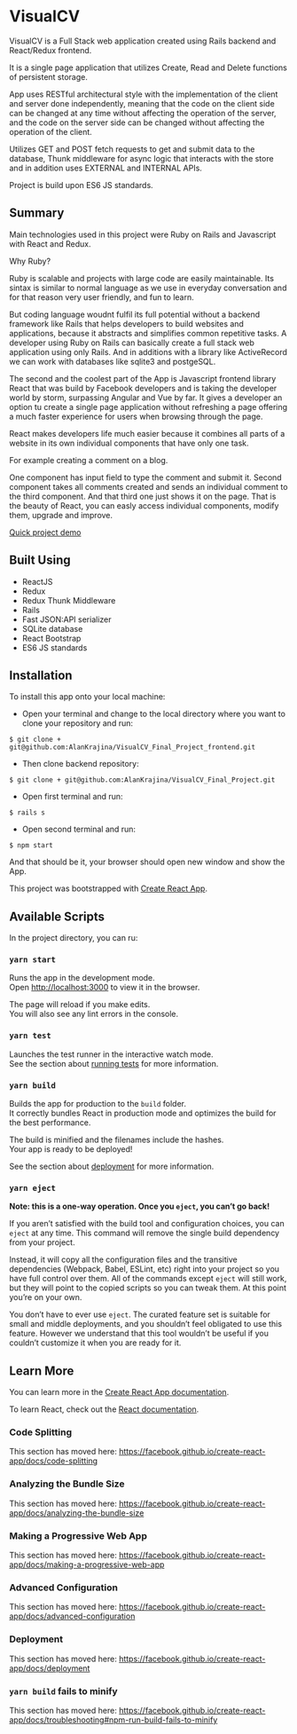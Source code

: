 # VisualCV

VisualCV is a Full Stack web application created using Rails backend and React/Redux frontend.

It is a single page application that utilizes Create, Read and Delete functions of persistent storage. 


App uses RESTful architectural style with the implementation of the client and server done independently, meaning that the code on the client side can be changed at any time without affecting the operation of the server, and the code on the server side can be changed without affecting the operation of the client. 


Utilizes GET and POST fetch requests to get and submit data to the database, Thunk middleware for async logic that interacts with the store and in addition uses EXTERNAL and INTERNAL APIs. 


Project is build upon ES6 JS standards.

## Summary

Main technologies used in this project were Ruby on Rails and Javascript with React and Redux.


Why Ruby? 


Ruby is scalable and projects with large code are easily maintainable. Its sintax is similar to normal language as we use in everyday conversation and for that reason very user friendly, and fun to learn.


But coding language woudnt fulfil its full potential without a backend framework like Rails that helps developers to build websites and applications, because it abstracts and simplifies common repetitive tasks. A developer using Ruby on Rails can basically create a full stack web application using only Rails. And in additions with a library like ActiveRecord we can work with databases like sqlite3 and postgeSQL.


The second and the coolest part of the App is Javascript frontend library React that was build by Facebook developers and is taking the developer world by storm, surpassing Angular and Vue by far. It gives a developer an option tu create a single page application without refreshing a page offering a much faster experience for users when browsing through the page.


React makes developers life much easier because it combines all parts of a website in its own individual components that have only one task. 


For example creating a comment on a blog.


One component has input field to type the comment and submit it. Second component takes all comments created and sends an individual comment to the third component. And that third one just shows it on the page.
That is the beauty of React, you can easly access individual components, modify them, upgrade and improve.  
    
[Quick project demo](https://www.youtube.com/watch?v=NoJUi5paX_s)


## Built Using

- ReactJS
- Redux
- Redux Thunk Middleware
- Rails
- Fast JSON:API serializer
- SQLite database
- React Bootstrap
- ES6 JS standards


## Installation

To install this app onto your local machine:

- Open your terminal and change to the local directory where you want to clone your repository and run:

```
$ git clone + git@github.com:AlanKrajina/VisualCV_Final_Project_frontend.git
```
- Then clone backend repository:

```
$ git clone + git@github.com:AlanKrajina/VisualCV_Final_Project.git
```
- Open first terminal and run:

```
$ rails s
```

- Open second terminal and run:

```
$ npm start
```

And that should be it, your browser should open new window and show the App.


This project was bootstrapped with [Create React App](https://github.com/facebook/create-react-app).

## Available Scripts

In the project directory, you can ru:

### `yarn start`

Runs the app in the development mode.<br />
Open [http://localhost:3000](http://localhost:3000) to view it in the browser.

The page will reload if you make edits.<br />
You will also see any lint errors in the console.

### `yarn test`

Launches the test runner in the interactive watch mode.<br />
See the section about [running tests](https://facebook.github.io/create-react-app/docs/running-tests) for more information.

### `yarn build`

Builds the app for production to the `build` folder.<br />
It correctly bundles React in production mode and optimizes the build for the best performance.

The build is minified and the filenames include the hashes.<br />
Your app is ready to be deployed!

See the section about [deployment](https://facebook.github.io/create-react-app/docs/deployment) for more information.

### `yarn eject`

**Note: this is a one-way operation. Once you `eject`, you can’t go back!**

If you aren’t satisfied with the build tool and configuration choices, you can `eject` at any time. This command will remove the single build dependency from your project.

Instead, it will copy all the configuration files and the transitive dependencies (Webpack, Babel, ESLint, etc) right into your project so you have full control over them. All of the commands except `eject` will still work, but they will point to the copied scripts so you can tweak them. At this point you’re on your own.

You don’t have to ever use `eject`. The curated feature set is suitable for small and middle deployments, and you shouldn’t feel obligated to use this feature. However we understand that this tool wouldn’t be useful if you couldn’t customize it when you are ready for it.

## Learn More

You can learn more in the [Create React App documentation](https://facebook.github.io/create-react-app/docs/getting-started).

To learn React, check out the [React documentation](https://reactjs.org/).

### Code Splitting

This section has moved here: https://facebook.github.io/create-react-app/docs/code-splitting

### Analyzing the Bundle Size

This section has moved here: https://facebook.github.io/create-react-app/docs/analyzing-the-bundle-size

### Making a Progressive Web App

This section has moved here: https://facebook.github.io/create-react-app/docs/making-a-progressive-web-app

### Advanced Configuration

This section has moved here: https://facebook.github.io/create-react-app/docs/advanced-configuration

### Deployment

This section has moved here: https://facebook.github.io/create-react-app/docs/deployment

### `yarn build` fails to minify

This section has moved here: https://facebook.github.io/create-react-app/docs/troubleshooting#npm-run-build-fails-to-minify
